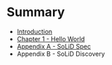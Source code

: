 # Summary

* [Introduction](README.md)
* [Chapter 1 - Hello World](chapter1.md)
* [Appendix A - SoLiD Spec](solid_spec.md)
* Appendix B - SoLiD Discovery

